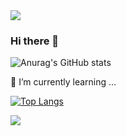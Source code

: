 <img src="https://capsule-render.vercel.app/api?type=waving&color=BDBDC8&height=150&section=header" />

### Hi there 👋

![Anurag's GitHub stats](https://github-readme-stats.vercel.app/api?username=dona0123&show_icons=true&theme=radical)


🌱 I’m currently learning ...


[![Top Langs](https://github-readme-stats.vercel.app/api/top-langs/?username=dona0123&langs_count=8)](https://github.com/dona0123/github-readme-stats)

<img src="https://capsule-render.vercel.app/api?type=waving&color=BDBDC8&height=150&section=footer" />


<!--
**dona0123/dona0123** is a ✨ _special_ ✨ repository because its `README.md` (this file) appears on your GitHub profile.

Here are some ideas to get you started:

- 🔭 I’m currently working on ...
- 🌱 I’m currently learning ...
- 👯 I’m looking to collaborate on ...
- 🤔 I’m looking for help with ...
- 💬 Ask me about ...
- 📫 How to reach me: ...
- 😄 Pronouns: ...
- ⚡ Fun fact: ...
-->

